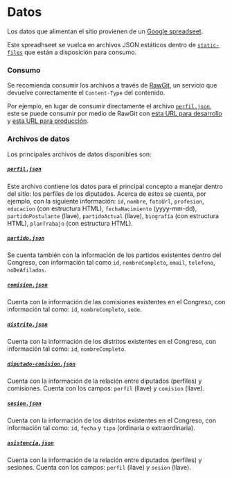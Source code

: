 # Datos

Los datos que alimentan el sitio provienen de un [Google spreadseet](https://docs.google.com/spreadsheets/d/1haid-rjQqAY62soTzOupd-caDMo--QJBgaWkpimxiM8/pubhtml).

Este spreadhseet se vuelca en archivos JSON estáticos dentro de [`static-files`](static-files)
que están a disposición para consumo.

### Consumo

Se recomienda consumir los archivos a través de [RawGit](https://rawgit.com), un
servicio que devuelve correctamente el `Content-Type` del contenido.

Por ejemplo, en lugar de consumir directamente el archivo [`perfil.json`](static-files/perfil.json),
este se puede consumir por medio de RawGit con [esta URL para desarrollo](https://rawgit.com/RedCiudadana/Dipudatos/gh-pages/static-files/perfil.json)
y [esta URL para producción](https://cdn.rawgit.com/RedCiudadana/Dipudatos/gh-pages/static-files/perfil.json).

### Archivos de datos

Los principales archivos de datos disponibles son:

##### [`perfil.json`](static-files/perfil.json)

Este archivo contiene los datos para el principal concepto a manejar dentro del sitio:
los perfiles de los diputados. Acerca de estos se cuenta, por ejemplo, con la siguiente
información: `id`, `nombre`, `fotoUrl`, `profesion`, `educacion` (con estructura HTML), `fechaNacimiento`
(yyyy-mm-dd), `partidoPostulante` (llave), `partidoActual` (llave), `biografía` (con
estructura HTML), `planTrabajo` (con estructura HTML).

##### [`partido.json`](static-files/partido.json)

Se cuenta también con la información de los partidos existentes dentro del Congreso,
con información tal como `id`, `nombreCompleto`, `email`, `telefono`, `noDeAfilados`.

##### [`comision.json`](static-files/comision.json)

Cuenta con la información de las comisiones existentes en el Congreso,
con información tal como: `id`, `nombreCompleto`, `sede`.

##### [`distrito.json`](static-files/distrito.json)

Cuenta con la información de los distritos existentes en el Congreso,
con información tal como: `id`, `nombreCompleto`.

##### [`diputado-comision.json`](static-files/diputado-comision.json)

Cuenta con la información de la relación entre diputados (perfiles) y comisiones. Cuenta con
los campos: `perfil` (llave) y `comision` (llave).

##### [`sesion.json`](static-files/sesion.json)

Cuenta con la información de los distritos existentes en el Congreso,
con información tal como: `id`, `fecha` y `tipo` (ordinaria o extraordinaria).

##### [`asistencia.json`](static-files/asistencia.json)

Cuenta con la información de la relación entre diputados (perfiles) y sesiones. Cuenta con
los campos: `perfil` (llave) y `sesion` (llave).
